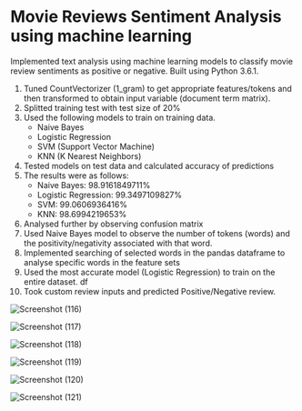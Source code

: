 # Movie Reviews Sentiment Analysis using machine learning
Implemented text analysis using machine learning models to classify movie review sentiments as positive or negative. Built using Python 3.6.1.

1. Tuned CountVectorizer (1_gram) to get appropriate features/tokens and then transformed to obtain input variable (document term matrix).
2. Splitted training test with test size of 20%
3. Used the following models to train on training data.
    - Naive Bayes
    - Logistic Regression
    - SVM (Support Vector Machine)
    - KNN (K Nearest Neighbors)
4. Tested models on test data and calculated accuracy of predictions
5. The results were as follows:
    - Naive Bayes: 98.9161849711%
    - Logistic Regression: 99.3497109827%
    - SVM: 99.0606936416%
    - KNN: 98.6994219653%
6. Analysed further by observing confusion matrix
7. Used Naive Bayes model to observe the number of tokens (words) and the positivity/negativity associated with that word.
8. Implemented searching of selected words in the pandas dataframe to analyse specific words in the feature sets
9. Used the most accurate model (Logistic Regression) to train on the entire dataset. df
10. Took custom review inputs and predicted Positive/Negative review.


![Screenshot (116)](https://github.com/user-attachments/assets/59040fa9-4b66-4bd4-8839-3b065576a925)


![Screenshot (117)](https://github.com/user-attachments/assets/a6c947d8-de1c-43ce-bda3-6238157273eb)


![Screenshot (118)](https://github.com/user-attachments/assets/779921d0-c127-4163-93bc-0f043de7ca3f)


![Screenshot (119)](https://github.com/user-attachments/assets/d01f2ba4-ba16-4d11-8434-c1013e4e6ea3)


![Screenshot (120)](https://github.com/user-attachments/assets/79f472c5-7168-4765-ac9b-8cc406e1ca8c)


![Screenshot (121)](https://github.com/user-attachments/assets/1ec7cb9a-f1ac-49af-8a1e-41d2c9ae533e)



